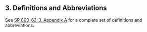 <a name="sec3"></a>

<div class="breaker"></div>

## 3. Definitions and Abbreviations

See [SP 800-63-3, Appendix A](sp800-63-3.html#def-and-acr) for a complete set of definitions and abbreviations.
